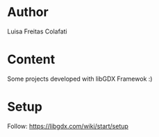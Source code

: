 # Author
Luisa Freitas Colafati

# Content
Some projects developed with libGDX Framewok :)

# Setup
Follow: https://libgdx.com/wiki/start/setup

